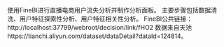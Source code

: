 使用FineBI进行直播电商用户流失分析并制作分析面板。
主要步骤包括数据清洗、用户特征探索性分析、用户特征相关性分析。
FineBI公共链接：http://localhost:37799/webroot/decision/link/fHO2
数据来自天池https://tianchi.aliyun.com/dataset/dataDetail?dataId=124814。
